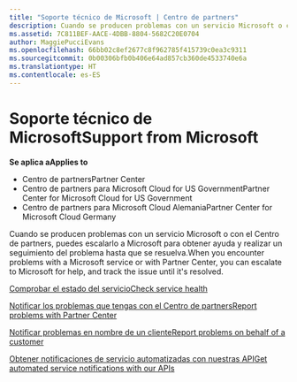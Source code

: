 ```yaml
---
title: "Soporte técnico de Microsoft | Centro de partners"
description: Cuando se producen problemas con un servicio Microsoft o con el Centro de partners, puedes escalarlo a Microsoft para obtener ayuda y realizar un seguimiento del problema hasta que se resuelva.
ms.assetid: 7C811BEF-AACE-4DBB-8804-5682C20E0704
author: MaggiePucciEvans
ms.openlocfilehash: 66bb02c8ef2677c8f962785f415739c0ea3c9311
ms.sourcegitcommit: 0b00306bfb0b406e64ad857cb360de4533740e6a
ms.translationtype: HT
ms.contentlocale: es-ES
---
```

# <a name="support-from-microsoft"></a><span data-ttu-id="27cf1-103">Soporte técnico de Microsoft</span><span class="sxs-lookup"><span data-stu-id="27cf1-103">Support from Microsoft</span></span>

**<span data-ttu-id="27cf1-104">Se aplica a</span><span class="sxs-lookup"><span data-stu-id="27cf1-104">Applies to</span></span>**

-  <span data-ttu-id="27cf1-105">Centro de partners</span><span class="sxs-lookup"><span data-stu-id="27cf1-105">Partner Center</span></span>
-  <span data-ttu-id="27cf1-106">Centro de partners para Microsoft Cloud for US Government</span><span class="sxs-lookup"><span data-stu-id="27cf1-106">Partner Center for Microsoft Cloud for US Government</span></span>
-  <span data-ttu-id="27cf1-107">Centro de partners para Microsoft Cloud Alemania</span><span class="sxs-lookup"><span data-stu-id="27cf1-107">Partner Center for Microsoft Cloud Germany</span></span>

<span data-ttu-id="27cf1-108">Cuando se producen problemas con un servicio Microsoft o con el Centro de partners, puedes escalarlo a Microsoft para obtener ayuda y realizar un seguimiento del problema hasta que se resuelva.</span><span class="sxs-lookup"><span data-stu-id="27cf1-108">When you encounter problems with a Microsoft service or with Partner Center, you can escalate to Microsoft for help, and track the issue until it's resolved.</span></span>

[<span data-ttu-id="27cf1-109">Comprobar el estado del servicio</span><span class="sxs-lookup"><span data-stu-id="27cf1-109">Check service health</span></span>](check-service-health.md)

[<span data-ttu-id="27cf1-110">Notificar los problemas que tengas con el Centro de partners</span><span class="sxs-lookup"><span data-stu-id="27cf1-110">Report problems with Partner Center</span></span>](report-problems-with-partner-center.md)

[<span data-ttu-id="27cf1-111">Notificar problemas en nombre de un cliente</span><span class="sxs-lookup"><span data-stu-id="27cf1-111">Report problems on behalf of a customer</span></span>](report-problems-on-behalf-of-a-customer.md)

[<span data-ttu-id="27cf1-112">Obtener notificaciones de servicio automatizadas con nuestras API</span><span class="sxs-lookup"><span data-stu-id="27cf1-112">Get automated service notifications with our APIs</span></span>](get-automated-service-notifications-with-our-apis.md)

 

 



